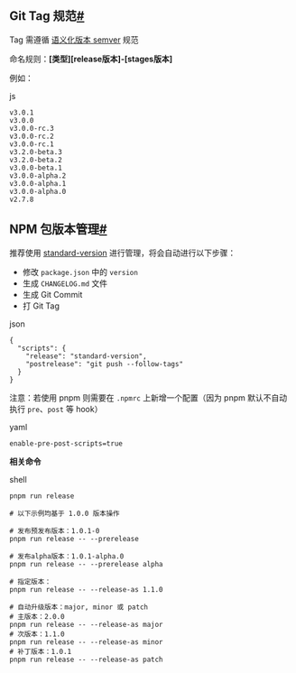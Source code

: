 ## Git Tag 规范[#](https://quliangen.github.io/blog/project/npm/npm-standard#git-tag-%E8%A7%84%E8%8C%83)

Tag 需遵循 [语义化版本 semver](https://semver.org/lang/zh-CN/) 规范

命名规则：**[类型][release版本]-[stages版本]**

例如：

js

```
v3.0.1
v3.0.0
v3.0.0-rc.3
v3.0.0-rc.2
v3.0.0-rc.1
v3.2.0-beta.3
v3.2.0-beta.2
v3.0.0-beta.1
v3.0.0-alpha.2
v3.0.0-alpha.1
v3.0.0-alpha.0
v2.7.8
```

## NPM 包版本管理[#](https://quliangen.github.io/blog/project/npm/npm-standard#npm-%E5%8C%85%E7%89%88%E6%9C%AC%E7%AE%A1%E7%90%86)

推荐使用 [standard-version](https://www.npmjs.com/package/standard-version) 进行管理，将会自动进行以下步骤：

-   修改 `package.json` 中的 `version`
-   生成 `CHANGELOG.md` 文件
-   生成 Git Commit
-   打 Git Tag

json

```
{
  "scripts": {
    "release": "standard-version",
    "postrelease": "git push --follow-tags"
  }
}
```

注意：若使用 pnpm 则需要在 `.npmrc` 上新增一个配置（因为 pnpm 默认不自动执行 `pre`、`post` 等 hook）

yaml

```
enable-pre-post-scripts=true
```

**相关命令**

shell

```
pnpm run release

# 以下示例均基于 1.0.0 版本操作

# 发布预发布版本：1.0.1-0
pnpm run release -- --prerelease

# 发布alpha版本：1.0.1-alpha.0
pnpm run release -- --prerelease alpha

# 指定版本：
pnpm run release -- --release-as 1.1.0

# 自动升级版本：major, minor 或 patch
# 主版本：2.0.0
pnpm run release -- --release-as major
# 次版本：1.1.0
pnpm run release -- --release-as minor
# 补丁版本：1.0.1
pnpm run release -- --release-as patch
```